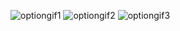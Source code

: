 ![optiongif1](https://github.com/user-attachments/assets/168a23ff-42e7-4cc7-b376-49978990d902)
![optiongif2](https://github.com/user-attachments/assets/110c9eee-badb-4f13-b9fc-ba512174e5a2)
![optiongif3](https://github.com/user-attachments/assets/16e04150-a809-4f9c-85b4-387ee028acc4)
